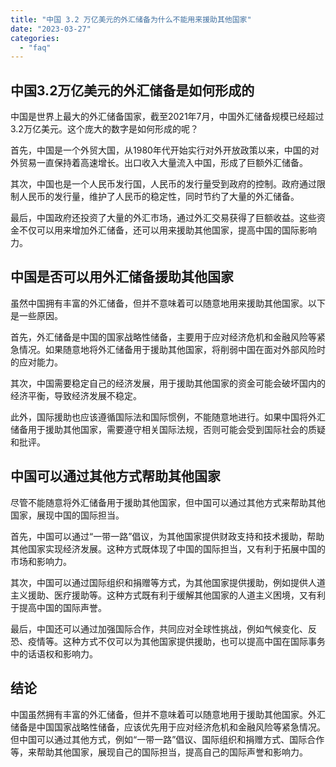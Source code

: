 ```yaml
---
title: "中国 3.2 万亿美元的外汇储备为什么不能用来援助其他国家"
date: "2023-03-27"
categories: 
  - "faq"
---
```


## 中国3.2万亿美元的外汇储备是如何形成的

中国是世界上最大的外汇储备国家，截至2021年7月，中国外汇储备规模已经超过3.2万亿美元。这个庞大的数字是如何形成的呢？

首先，中国是一个外贸大国，从1980年代开始实行对外开放政策以来，中国的对外贸易一直保持着高速增长。出口收入大量流入中国，形成了巨额外汇储备。

其次，中国也是一个人民币发行国，人民币的发行量受到政府的控制。政府通过限制人民币的发行量，维护了人民币的稳定性，同时节约了大量的外汇储备。

最后，中国政府还投资了大量的外汇市场，通过外汇交易获得了巨额收益。这些资金不仅可以用来增加外汇储备，还可以用来援助其他国家，提高中国的国际影响力。

## 中国是否可以用外汇储备援助其他国家

虽然中国拥有丰富的外汇储备，但并不意味着可以随意地用来援助其他国家。以下是一些原因。

首先，外汇储备是中国的国家战略性储备，主要用于应对经济危机和金融风险等紧急情况。如果随意地将外汇储备用于援助其他国家，将削弱中国在面对外部风险时的应对能力。

其次，中国需要稳定自己的经济发展，用于援助其他国家的资金可能会破坏国内的经济平衡，导致经济发展不稳定。

此外，国际援助也应该遵循国际法和国际惯例，不能随意地进行。如果中国将外汇储备用于援助其他国家，需要遵守相关国际法规，否则可能会受到国际社会的质疑和批评。

## 中国可以通过其他方式帮助其他国家

尽管不能随意将外汇储备用于援助其他国家，但中国可以通过其他方式来帮助其他国家，展现中国的国际担当。

首先，中国可以通过“一带一路”倡议，为其他国家提供财政支持和技术援助，帮助其他国家实现经济发展。这种方式既体现了中国的国际担当，又有利于拓展中国的市场和影响力。

其次，中国可以通过国际组织和捐赠等方式，为其他国家提供援助，例如提供人道主义援助、医疗援助等。这种方式既有利于缓解其他国家的人道主义困境，又有利于提高中国的国际声誉。

最后，中国还可以通过加强国际合作，共同应对全球性挑战，例如气候变化、反恐、疫情等。这种方式不仅可以为其他国家提供援助，也可以提高中国在国际事务中的话语权和影响力。

## 结论

中国虽然拥有丰富的外汇储备，但并不意味着可以随意地用于援助其他国家。外汇储备是中国国家战略性储备，应该优先用于应对经济危机和金融风险等紧急情况。但中国可以通过其他方式，例如“一带一路”倡议、国际组织和捐赠方式、国际合作等，来帮助其他国家，展现自己的国际担当，提高自己的国际声誉和影响力。
